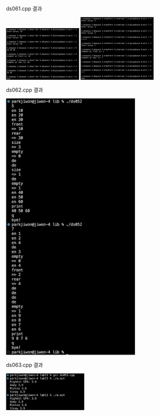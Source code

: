 ds061.cpp 결과<br>

<img src= 'https://github.com/jiwonpark831/22300323_PJW_DS/blob/main/lab12/results/ds061-1.png' width = 200>
<img src= 'https://github.com/jiwonpark831/22300323_PJW_DS/blob/main/lab12/results/ds061-2.png' width = 200>

ds062.cpp 결과<br>

<img src= 'https://github.com/jiwonpark831/22300323_PJW_DS/blob/main/lab11/results/ds052.png' height = 700>

ds063.cpp 결과<br>

<img src= 'https://github.com/jiwonpark831/22300323_PJW_DS/blob/main/lab11/results/ds053.png' height = 100>